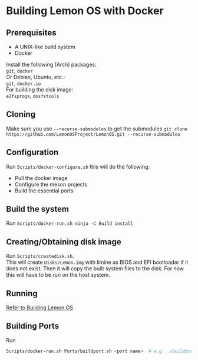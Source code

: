 # Building Lemon OS with Docker

## Prerequisites
* A UNIX-like build system
* Docker

Install the following (Arch) packages:\
`git`, `docker`\
Or Debian, Ubuntu, etc.:\
`git`, `docker.io`\
For building the disk image:\
`e2fsprogs`, `dosfstools`

## Cloning
Make sure you use `--recurse-submodules` to get the submodules
`git clone https://github.com/LemonOSProject/LemonOS.git --recurse-submodules`

## Configuration
Run ```Scripts/docker-configure.sh``` this will do the following:
* Pull the docker image
* Configure the meson projects
* Build the essential ports

## Build the system
Run ```Scripts/docker-run.sh ninja -C Build install```

## Creating/Obtaining disk image
Run `Scripts/createdisk.sh`. \
This will create `Disks/Lemon.img` with limine as BIOS and EFI bootloader if it does not exist. Then it will copy the built system files to the disk. For now this will have to be run on the host system.

## Running
[Refer to Building Lemon OS](Building-Lemon-OS.md)

## Building Ports
Run
```sh
Scripts/docker-run.sh Ports/buildport.sh <port name>  # e.g. ./buildport.sh nyancat
```
